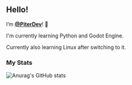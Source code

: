 
## Hello!
I’m [**@PiterDev**](https://github.com/PiterDev)! 👋 

I'm currently learning Python and Godot Engine.

Currently also learning Linux after switching to it.

### My Stats
![Anurag's GitHub stats](https://github-readme-stats.vercel.app/api?username=PiterDev&show_icons=true&theme=tokyonight)

<!---
PewolfP/PewolfP is a ✨ special ✨ repository because its `README.md` (this file) appears on your GitHub profile.
You can click the Preview link to take a look at your changes.
--->
